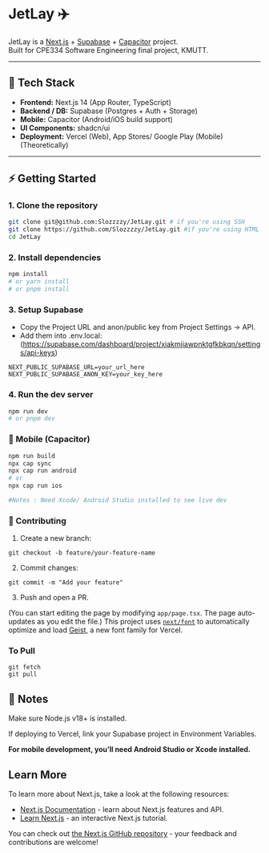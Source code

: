# JetLay ✈️

JetLay is a [Next.js](https://nextjs.org/) + [Supabase](https://supabase.com/) + [Capacitor](https://capacitorjs.com/) project.  
Built for CPE334 Software Engineering final project, KMUTT.

---

## 🚀 Tech Stack
- **Frontend:** Next.js 14 (App Router, TypeScript)
- **Backend / DB:** Supabase (Postgres + Auth + Storage)
- **Mobile:** Capacitor (Android/iOS build support)
- **UI Components:** shadcn/ui
- **Deployment:** Vercel (Web), App Stores/ Google Play (Mobile) (Theoretically)

---

## ⚡ Getting Started

### 1. Clone the repository
```bash
git clone git@github.com:Slozzzzy/JetLay.git # if you're using SSH
git clone https://github.com/Slozzzzy/JetLay.git #if you're using HTML
cd JetLay
```

### 2. Install dependencies

```bash
npm install
# or yarn install
# or pnpm install
```
### 3. Setup Supabase
- Copy the Project URL and anon/public key from Project Settings → API.
- Add them into .env.local: (https://supabase.com/dashboard/project/xiakmjiawpnktgfkbkqn/settings/api-keys)
```env
NEXT_PUBLIC_SUPABASE_URL=your_url_here
NEXT_PUBLIC_SUPABASE_ANON_KEY=your_key_here
```

### 4. Run the dev server
```bash
npm run dev
# or pnpm dev
```

### 📱 Mobile (Capacitor)
```bash
npm run build
npx cap sync
npx cap run android
# or
npx cap run ios

#Notes : Need Xcode/ Android Studio installed to see live dev 
```

### 🤝 Contributing

1. Create a new branch:
```git
git checkout -b feature/your-feature-name
```
2. Commit changes:
```git
git commit -m "Add your feature"
```
3. Push and open a PR.

(You can start editing the page by modifying `app/page.tsx`. The page auto-updates as you edit the file.)
This project uses [`next/font`](https://nextjs.org/docs/app/building-your-application/optimizing/fonts) to automatically optimize and load [Geist](https://vercel.com/font), a new font family for Vercel.

### To Pull
```git
git fetch
git pull
```

## 📝 Notes

Make sure Node.js v18+ is installed.

If deploying to Vercel, link your Supabase project in Environment Variables.

**For mobile development, you’ll need Android Studio or Xcode installed.**


## Learn More

To learn more about Next.js, take a look at the following resources:

- [Next.js Documentation](https://nextjs.org/docs) - learn about Next.js features and API.
- [Learn Next.js](https://nextjs.org/learn) - an interactive Next.js tutorial.

You can check out [the Next.js GitHub repository](https://github.com/vercel/next.js) - your feedback and contributions are welcome!
